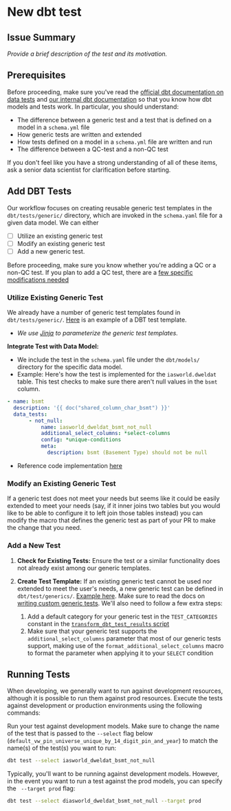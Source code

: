 # New dbt test

## Issue Summary

_Provide a brief description of the test and its motivation._

## Prerequisites

Before proceeding, make sure you've read the [official dbt documentation on data tests](https://docs.getdbt.com/docs/build/data-tests) and [our internal dbt documentation](https://github.com/ccao-data/data-architecture/blob/master/dbt/README.md) so that you know how dbt models and tests work. In particular, you should understand:

* The difference between a generic test and a test that is defined on a model in a `schema.yml` file
* How generic tests are written and extended
* How tests defined on a model in a `schema.yml` file are written and run
* The difference between a QC-test and a non-QC test

If you don't feel like you have a strong understanding of all of these items, ask a senior data scientist for clarification before starting.


## Add DBT Tests

Our workflow focuses on creating reusable generic test templates in the `dbt/tests/generic/` directory, which are invoked in the `schema.yaml` file for a given data model.
We can either
- [ ] Utilize an existing generic test
- [ ] Modify an existing generic test
- [ ] Add a new generic test.

Before proceeding, make sure you know whether you're adding a QC or a non-QC test. If you plan to add a QC test, there are a [few specific modifications needed](https://github.com/ccao-data/data-architecture/blob/master/dbt/README.md#adding-qc-tests) 

### Utilize Existing Generic Test

We already have a number of generic test templates found in `dbt/tests/generic/`. [Here](https://github.com/ccao-data/data-architecture/blob/master/dbt/tests/generic/test_unique_combination_of_columns.sql) is an example of a DBT test template.
   - _We use [Jinja](https://jinja.palletsprojects.com/en/3.1.x/templates/) to parameterize the generic test templates._

**Integrate Test with Data Model:**
   - We include the test in the `schema.yaml` file under the `dbt/models/` directory for the specific data model.
   - Example: Here's how the test is implemented for the `iasworld.dweldat` table. This test checks to make sure there aren't null values in the `bsmt` column.

 ```yaml
 - name: bsmt
   description: '{{ doc("shared_column_char_bsmt") }}'
   data_tests:
        - not_null:
            name: iasworld_dweldat_bsmt_not_null
            additional_select_columns: *select-columns
            config: *unique-conditions
            meta:
              description: bsmt (Basement Type) should not be null
 ```
   - Reference code implementation [here](https://github.com/ccao-data/data-architecture/blob/bce7ae1f78c9858a937192ab009c4f873f671917/dbt/models/iasworld/schema/iasworld.dweldat.yml#L93)

### Modify an Existing Generic Test

If a generic test does not meet your needs but seems like it could be easily extended to meet your needs (say, if it inner
joins two tables but you would like to be able to configure it to left join those tables instead) you can modify the macro
that defines the generic test as part of your PR to make the change that you need.

### Add a New Test

1. **Check for Existing Tests:** Ensure the test or a similar functionality does not already exist among our generic templates. 

2. **Create Test Template:** If an existing generic test cannot be used nor extended to meet the user's needs, a new generic test can be defined in `dbt/test/generics/`. [Example here](https://github.com/ccao-data/data-architecture/blob/master/dbt/tests/generic/test_unique_combination_of_columns.sql). Make sure to read the docs on [writing custom generic tests](https://docs.getdbt.com/best-practices/writing-custom-generic-tests). We'll also need to follow a few extra steps:
   1. Add a default category for your generic test in
        the `TEST_CATEGORIES` constant in the [`transform_dbt_test_results`
        script](https://github.com/ccao-data/data-architecture/blob/master/.github/scripts/transform_dbt_test_results.py)
   2. Make sure that your generic test supports the `additional_select_columns`
        parameter that most of our generic tests support, making use
        of the `format_additional_select_columns` macro to format the
        parameter when applying it to your `SELECT` condition




## Running Tests

When developing, we generally want to run against development resources, although it is possible to run them against prod resources. Execute the tests against development or production environments using the following commands:

Run your test against development models. Make sure to change the name of the test that is passed to the `--select` flag below (`default_vw_pin_universe_unique_by_14_digit_pin_and_year`) to match the name(s) of the test(s) you want to run:

```bash
dbt test --select iasworld_dweldat_bsmt_not_null
```

Typically, you'll want to be running against development models. However, in the event you want to run a test against the prod models, you can specify the ` --target prod` flag:

```bash
dbt test --select diasworld_dweldat_bsmt_not_null --target prod
```

